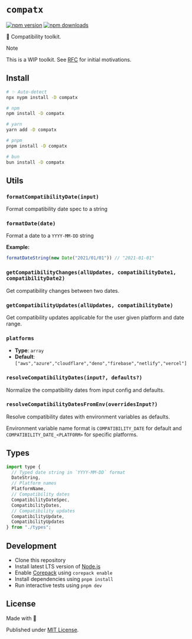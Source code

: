 # `compatx`

<!-- automd:badges -->

[![npm version](https://img.shields.io/npm/v/compatx)](https://npmjs.com/package/compatx)
[![npm downloads](https://img.shields.io/npm/dm/compatx)](https://npmjs.com/package/compatx)

<!-- /automd -->

🌴 Compatibility toolkit.

> [!NOTE]
> This is a WIP toolkit. See [RFC](./RFC.md) for initial motivations.

## Install

<!-- automd:pm-install dev -->

```sh
# ✨ Auto-detect
npx nypm install -D compatx

# npm
npm install -D compatx

# yarn
yarn add -D compatx

# pnpm
pnpm install -D compatx

# bun
bun install -D compatx
```

<!-- /automd -->

## Utils

<!-- automd:jsdocs src="./src/index.ts" -->

### `formatCompatibilityDate(input)`

Format compatibility date spec to a string

### `formatDate(date)`

Format a date to a `YYYY-MM-DD` string

**Example:**

```ts
formatDateString(new Date("2021/01/01")) // "2021-01-01"
```

### `getCompatibilityChanges(allUpdates, compatibilityDate1, compatibilityDate2)`

Get compatibility changes between two dates.

### `getCompatibilityUpdates(allUpdates, compatibilityDate)`

Get compatibility updates applicable for the user given platform and date range.

### `platforms`

- **Type**: `array`
- **Default**: `["aws","azure","cloudflare","deno","firebase","netlify","vercel"]`

### `resolveCompatibilityDates(input?, defaults?)`

Normalize the compatibility dates from input config and defaults.

### `resolveCompatibilityDatesFromEnv(overridesInput?)`

Resolve compatibility dates with environment variables as defaults.

Environment variable name format is `COMPATIBILITY_DATE` for default and `COMPATIBILITY_DATE_<PLATFORM>` for specific platforms.

<!-- /automd -->

## Types

```js
import type {
  // Typed date string in `YYYY-MM-DD` format
  DateString,
  // Platform names
  PlatformName,
  // Compatibility dates
  CompatibilityDateSpec,
  CompatibilityDates,
  // Compatibility updates
  CompatibilityUpdate,
  CompatibilityUpdates
} from "./types";
```

## Development

- Clone this repository
- Install latest LTS version of [Node.js](https://nodejs.org/en/)
- Enable [Corepack](https://github.com/nodejs/corepack) using `corepack enable`
- Install dependencies using `pnpm install`
- Run interactive tests using `pnpm dev`

## License

Made with 💛

Published under [MIT License](./LICENSE).
